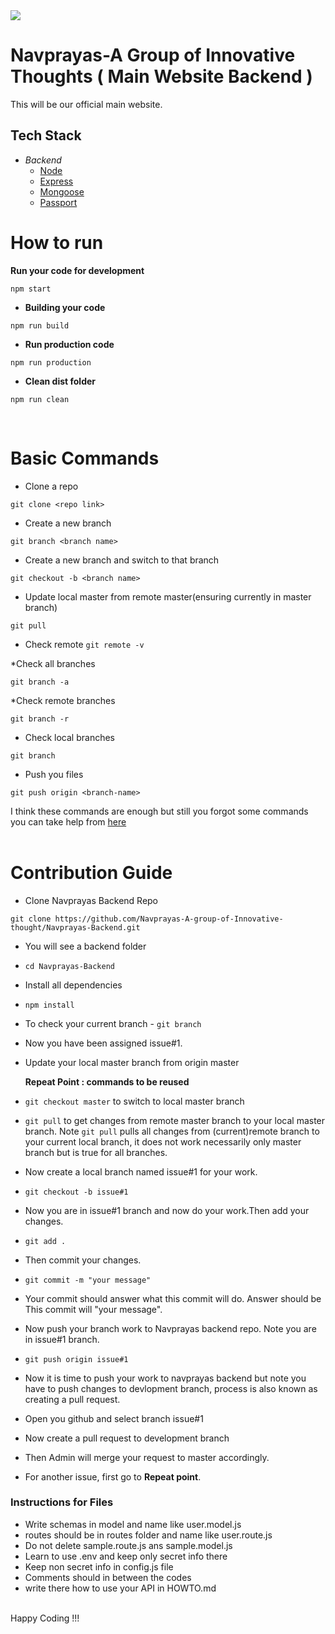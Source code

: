 <img src="http://navprayas.in/static/img/pp2.png">
<h1>Navprayas-A Group of Innovative Thoughts ( Main Website Backend )
</h1>This will be our official main website.

## Tech Stack

* *Backend*
    * [Node](https://nodejs.org/en/)
    * [Express](https://expressjs.com/)
    * [Mongoose](https://mongoosejs.com/)
    * [Passport](http://www.passportjs.org/)

<h1>How to run</h1>

<b>Run your code for development</b>

```
npm start
```

* **Building your code**

```
npm run build
```

* **Run production code**

```
npm run production
```

* **Clean dist folder**

```
npm run clean
```
<br>
<h1>Basic Commands</h1>

* Clone a repo

```
git clone <repo link>
```

* Create a new branch

```
git branch <branch name>
```
* Create a new branch and switch to that branch
```
git checkout -b <branch name>
```

* Update local master from remote master(ensuring currently in master branch)

```
git pull
```

* Check remote
`git remote -v`

*Check all branches

```
git branch -a
```
*Check remote branches

```
git branch -r
```
* Check local branches

```
git branch
```
* Push you files

```
git push origin <branch-name>
``` 



I think these commands are enough but still you forgot some commands you can take help from [here](https://github.com/kmrakash/practice/blob/master/GithubCommands.md)
<br>
<br>
<h1>Contribution Guide</h1>

* Clone Navprayas Backend Repo

```
git clone https://github.com/Navprayas-A-group-of-Innovative-thought/Navprayas-Backend.git
```

* <span class="highlight" style="background-color:inherit"><span class="colour" style="color:var(--vscode-markdown-wysList)">You will see a backend folder</span></span>
* `cd Navprayas-Backend`
* Install all dependencies
* `npm install`
* To check your current branch - `git branch`
* Now you have been assigned issue#1. 
* Update your local master branch from origin master
  
   **Repeat Point : commands to be reused**
* `git checkout master` to switch to local master branch
* `git pull` to get changes from remote master branch to your local master branch. Note `git pull` pulls all changes from (current)remote branch to your current local branch, it does not work necessarily only master branch but is true for all branches.
* Now create a local branch named issue#1 for your work.
* `git checkout -b issue#1`
* Now you are in issue#1 branch and now do your work.Then add your changes.
* `git add .`
* Then commit your changes.
* `git commit -m "your message"`
* Your commit should answer what this commit will do. Answer should be This commit will "your message".
* Now push your branch work to Navprayas backend repo. Note you are in issue#1 branch.
* `git push origin issue#1`
*  Now it is time to push your work to navprayas backend but note you have to push changes to devlopment branch, process is also known as creating a pull request.
* Open you github and select branch issue#1
* Now create a pull request to development branch
* Then Admin will merge your request to master accordingly.
* For another issue, first go to **Repeat point**.


<h3>Instructions for Files</h3>

* Write schemas in model and name like user.model.js
* routes should be in routes folder and name like user.route.js
* Do not delete sample.route.js ans sample.model.js
* Learn to use .env and keep only secret info there
* Keep non secret info in config.js file
* Comments should in between the codes
* write there how to use your API in HOWTO.md

<br>
Happy Coding !!!
